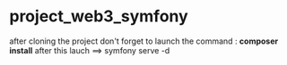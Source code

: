 # project_web3_symfony

after cloning the project don't forget to launch the command : **composer install**
after this lauch ==> symfony serve -d

